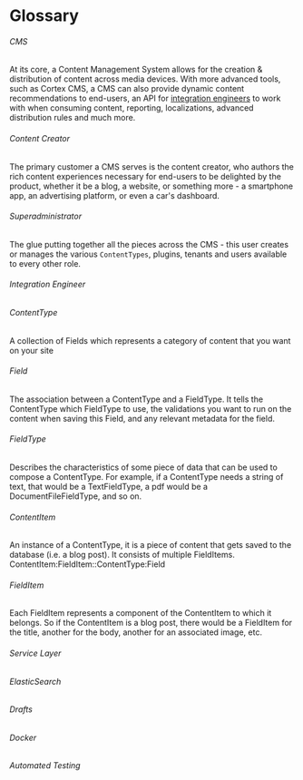 # Glossary

###### CMS

At its core, a Content Management System allows for the creation & distribution of content across media devices. With more advanced tools, such as Cortex CMS, a CMS can also provide dynamic content recommendations to end-users, an API for [integration engineers](/glossary.md#integration-engineer) to work with when consuming content, reporting, localizations, advanced distribution rules and much more.

###### Content Creator

The primary customer a CMS serves is the content creator, who authors the rich content experiences necessary for end-users to be delighted by the product, whether it be a blog, a website, or something more - a smartphone app, an advertising platform, or even a car's dashboard.

###### Superadministrator

The glue putting together all the pieces across the CMS - this user creates or manages the various `ContentTypes`, plugins, tenants and users available to every other role.

###### Integration Engineer

###### ContentType

A collection of Fields which represents a category of content that you want on your site

###### Field

The association between a ContentType and a FieldType. It tells the ContentType which FieldType to use, the validations you want to run on the content when saving this Field, and any relevant metadata for the field.

###### FieldType

Describes the characteristics of some piece of data that can be used to compose a ContentType. For example, if a ContentType needs a string of text, that would be a TextFieldType, a pdf would be a DocumentFileFieldType, and so on.

###### ContentItem

An instance of a ContentType, it is a piece of content that gets saved to the database (i.e. a blog post). It consists of multiple FieldItems. ContentItem:FieldItem::ContentType:Field

###### FieldItem

Each FieldItem represents a component of the ContentItem to which it belongs. So if the ContentItem is a blog post, there would be a FieldItem for the title, another for the body, another for an associated image, etc.

###### Service Layer

###### ElasticSearch

###### Drafts

###### Docker

###### Automated Testing

